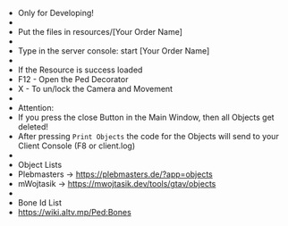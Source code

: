 -   Only for Developing!
-
-   Put the files in resources/[Your Order Name]
-
-   Type in the server console: start [Your Order Name]
-
-   If the Resource is success loaded
-   F12 - Open the Ped Decorator
-   X - To un/lock the Camera and Movement
-
-   Attention:
-   If you press the close Button in the Main Window, then all Objects get deleted!
-   After pressing `Print Objects` the code for the Objects will send to your Client Console (F8 or client.log)
-
-   Object Lists
-   Plebmasters -> https://plebmasters.de/?app=objects
-   mWojtasik -> https://mwojtasik.dev/tools/gtav/objects
-
-   Bone Id List
-   https://wiki.altv.mp/Ped:Bones
